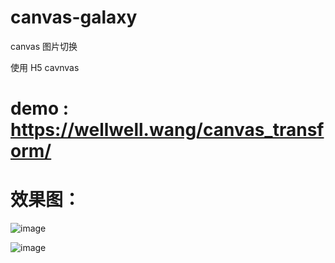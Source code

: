# canvas-galaxy
canvas 图片切换

使用 H5 cavnvas 

# demo : https://wellwell.wang/canvas_transform/


# 效果图：

![image](https://github.com/17881055/canvas-cloud/blob/master/images/demo1.jpg)

![image](https://github.com/17881055/canvas-cloud/blob/master/images/demo2.jpg)